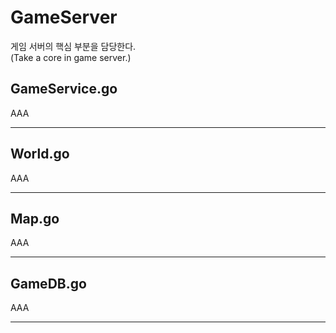# GameServer

게임 서버의 핵심 부분을 담당한다.  
(Take a core in game server.)

## GameService.go

AAA

---

## World.go

AAA

---

## Map.go

AAA

---

## GameDB.go

AAA

---